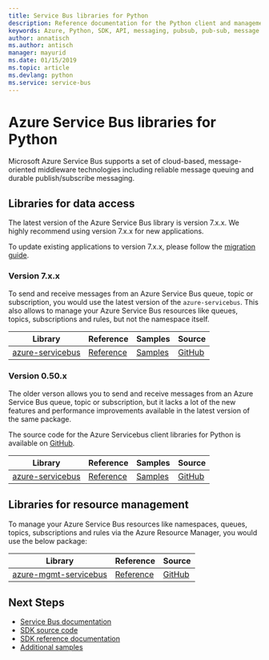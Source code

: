 ```yaml
---
title: Service Bus libraries for Python 
description: Reference documentation for the Python client and management libraries for Service Bus
keywords: Azure, Python, SDK, API, messaging, pubsub, pub-sub, message broker
author: annatisch
ms.author: antisch
manager: mayurid
ms.date: 01/15/2019
ms.topic: article
ms.devlang: python
ms.service: service-bus
---
```


# Azure Service Bus libraries for Python

Microsoft Azure Service Bus supports a set of cloud-based, message-oriented middleware technologies including reliable message queuing and durable publish/subscribe messaging.

## Libraries for data access

The latest version of the Azure Service Bus library is version 7.x.x. We highly recommend using version 7.x.x for new applications.

To update existing applications to version 7.x.x, please follow the [migration guide](https://github.com/Azure/azure-sdk-for-python/blob/master/sdk/servicebus/azure-servicebus/migration_guide.md).

### Version 7.x.x

To send and receive messages from an Azure Service Bus queue, topic or subscription, you would use the latest version of the `azure-servicebus`. This also allows to manage your Azure Service Bus resources like queues, topics, subscriptions and rules, but not the namespace itself.

| Library | Reference | Samples | Source |
|----------------------------------------|-------------------------------------------------------------|-----------------------------------------------------------------------------|---------------------------------------------------------------------------------------------------------------------|
|    [azure-servicebus](https://pypi.org/project/azure-servicebus/)    |    [Reference](https://docs.microsoft.com/python/api/overview/azure/servicebus-readme?view=azure-python)    |    [Samples](https://github.com/Azure/azure-sdk-for-python/tree/master/sdk/servicebus/azure-servicebus/samples)   |    [GitHub](https://github.com/Azure/azure-sdk-for-python/tree/master/sdk/servicebus/azure-servicebus)    |

### Version 0.50.x

The older verson allows you to send and receive messages from an Azure Service Bus queue, topic or subscription, but it lacks a lot of the new features and performance improvements available in the latest version of the same package.

The source code for the Azure Servicebus client libraries for Python is available on [GitHub](https://github.com/Azure/azure-sdk-for-python/tree/servicebus_v0.50.3/sdk/servicebus/azure-servicebus/).

| Library | Reference | Samples | Source |
|----------------------------------------|-------------------------------------------------------------|-----------------------------------------------------------------------------|---------------------------------------------------------------------------------------------------------------------|
|    [azure-servicebus](https://pypi.org/project/azure-servicebus/0.50.3/)   |    [Reference](https://azuresdkdocs.blob.core.windows.net/$web/python/azure-servicebus/0.50.3/index.html)    |    [Samples](https://github.com/Azure/azure-sdk-for-python/tree/servicebus_v0.50.3/sdk/servicebus/azure-servicebus/samples)    |    [GitHub](https://github.com/Azure/azure-sdk-for-python/tree/servicebus_v0.50.3/sdk/servicebus/azure-servicebus/)    |

## Libraries for resource management

To manage your Azure Service Bus resources like namespaces, queues, topics, subscriptions and rules via the Azure Resource Manager, you would use the below package:

|    Library    |    Reference    |    Source    |
|------------------------------------------|-------------------------------------------------------------------|-----------------------------------------------------------------------------------------------------------------------|
|    [azure-mgmt-servicebus](https://pypi.org/project/azure-mgmt-servicebus/)    |    [Reference](https://docs.microsoft.com/python/api/overview/azure/servicebus/management?view=azure-python)    |   [GitHub](https://github.com/Azure/azure-sdk-for-python/tree/master/sdk/servicebus/azure-mgmt-servicebus)    |

## Next Steps

* [Service Bus documentation](https://docs.microsoft.com/azure/service-bus-messaging)
* [SDK source code](https://github.com/Azure/azure-sdk-for-python/tree/master/azure-servicebus)
* [SDK reference documentation](https://docs.microsoft.com/python/api/overview/azure/servicebus/client?view=azure-python)
* [Additional samples](https://github.com/Azure/azure-sdk-for-python/tree/master/sdk/servicebus/azure-servicebus/examples)
